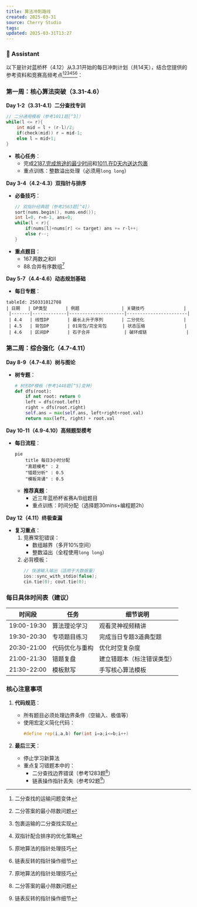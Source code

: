 ```yaml
---
title: 算法冲刺路线
created: 2025-03-31
source: Cherry Studio
tags: 
updated: 2025-03-31T13:27
---
```

### 🤖 Assistant

以下是针对蓝桥杯（4.12）从3.31开始的每日冲刺计划（共14天），结合您提供的参考资料和竞赛高频考点[^1][^2][^3][^4][^5][^6]：

### 第一周：核心算法突破（3.31-4.6）
**Day 1-2（3.31-4.1）二分查找专训**
```cpp
// 二分通用模板（参考1011题[^3]）
while(l <= r){
    int mid = l + (r-l)/2;
    if(check(mid)) r = mid-1;
    else l = mid+1;
}
```
- **核心任务**：
  - 完成[2187.完成旅途的最少时间](^1)和[1011.在D天内送达包裹](^3)
  - 重点训练：整数溢出处理（必须用`long long`）
  
**Day 3-4（4.2-4.3）双指针与排序**
- **必备技巧**：
  ```cpp
  // 双指针经典题（参考2563题[^4]）
  sort(nums.begin(), nums.end());
  int l=0, r=n-1, ans=0;
  while(l < r){
      if(nums[l]+nums[r] <= target) ans += r-l++;
      else r--;
  }
  ```
- **重点题目**：
  - 167.两数之和II
  - 88.合并有序数组[^5]

**Day 5-7（4.4-4.6）动态规划基础**
- **每日专题**：
 ```agtable
tableId: 250331012708
 | 日期   | DP类型       | 例题                | 关键技巧               |
  |-------|-------------|---------------------|-----------------------|
  | 4.4   | 线性DP       | 最长上升子序列       | 二分优化               |
  | 4.5   | 背包DP       | 01背包/完全背包      | 状态压缩               |
  | 4.6   | 区间DP       | 石子合并             | 破环成链               |
```


### 第二周：综合强化（4.7-4.11）
**Day 8-9（4.7-4.8）树与图论**
- **树专题**：
  ```python
  # 树形DP模板（参考1448题[^5]变种）
  def dfs(root):
      if not root: return 0
      left = dfs(root.left)
      right = dfs(root.right)
      self.ans = max(self.ans, left+right+root.val)
      return max(left, right) + root.val
  ```
  
**Day 10-11（4.9-4.10）高频题型模考**
- **每日流程**：
  ```mermaid
  pie
      title 每日3小时分配
      "真题模考" : 2
      "错题分析" : 0.5
      "模板背诵" : 0.5
  ```
  - **推荐真题**：
    - 近三年蓝桥杯省赛A/B组题目
    - 重点训练：时间分配（选择题30mins+编程题2h）

**Day 12（4.11）终极查漏**
- **复习重点**：
  1. 竞赛常犯错误：
     - 数组越界（多开10%空间）
     - 整数溢出（全程使用`long long`）
  2. 必背模板：
     ```cpp
     // 快速输入输出（适用于大数据量）
     ios::sync_with_stdio(false);
     cin.tie(0); cout.tie(0);
     ```

### 每日具体时间表（建议）
| 时间段      | 任务                          | 细节说明                   |
|------------|-------------------------------|---------------------------|
| 19:00-19:30| 算法理论学习                  | 观看灵神视频精讲           |
| 19:30-20:30| 专项题目练习                  | 完成当日专题3道典型题      |
| 20:30-21:00| 代码优化与重构                | 优化时空复杂度             |
| 21:00-21:30| 错题复盘                      | 建立错题本（标注错误类型） |
| 21:30-22:00| 模板默写                      | 手写核心算法模板           |

### 核心注意事项
1. **代码规范**：
   - 所有题目必须处理边界条件（空输入、极值等）
   - 使用宏定义简化代码：
     ```cpp
     #define rep(i,a,b) for(int i=a;i<=b;i++)
     ```

2. **最后三天**：
   - 停止学习新算法
   - 重点复习错题本中的：
     - 二分查找边界错误（参考1283题[^2]）
     - 链表操作指针丢失（参考92题[^6]）

[^1]: 二分查找的运输问题变体
[^2]: 二分答案的最小除数问题
[^3]: 包裹运输的二分查找实现
[^4]: 双指针配合排序的优化策略
[^5]: 原地算法的指针处理技巧
[^6]: 链表反转的指针操作细节